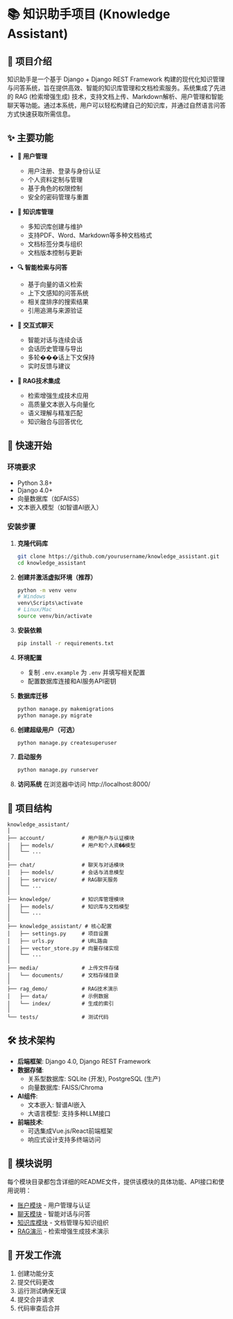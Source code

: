 # 📚 知识助手项目 (Knowledge Assistant)

## 🌟 项目介绍

知识助手是一个基于 Django + Django REST Framework 构建的现代化知识管理与问答系统，旨在提供高效、智能的知识库管理和文档检索服务。系统集成了先进的 RAG (检索增强生成) 技术，支持文档上传、Markdown解析、用户管理和智能聊天等功能。通过本系统，用户可以轻松构建自己的知识库，并通过自然语言问答方式快速获取所需信息。

## ✨ 主要功能

- **🔐 用户管理**
  - 用户注册、登录与身份认证
  - 个人资料定制与管理
  - 基于角色的权限控制
  - 安全的密码管理与重置

- **📝 知识库管理**
  - 多知识库创建与维护
  - 支持PDF、Word、Markdown等多种文档格式
  - 文档标签分类与组织
  - 文档版本控制与更新

- **🔍 智能检索与问答**
  - 基于向量的语义检索
  - 上下文感知的问答系统
  - 相关度排序的搜索结果
  - 引用追溯与来源验证

- **💬 交互式聊天**
  - 智能对话与连续会话
  - 会话历史管理与导出
  - 多轮���话上下文保持
  - 实时反馈与建议

- **🧠 RAG技术集成**
  - 检索增强生成技术应用
  - 高质量文本嵌入与向量化
  - 语义理解与精准匹配
  - 知识融合与回答优化

## 🚀 快速开始

### 环境要求
- Python 3.8+
- Django 4.0+
- 向量数据库（如FAISS）
- 文本嵌入模型（如智谱AI嵌入）

### 安装步骤

1. **克隆代码库**
   ```bash
   git clone https://github.com/yourusername/knowledge_assistant.git
   cd knowledge_assistant
   ```

2. **创建并激活虚拟环境（推荐）**
   ```bash
   python -m venv venv
   # Windows
   venv\Scripts\activate
   # Linux/Mac
   source venv/bin/activate
   ```

3. **安装依赖**
   ```bash
   pip install -r requirements.txt
   ```

4. **环境配置**
   - 复制 `.env.example` 为 `.env` 并填写相关配置
   - 配置数据库连接和AI服务API密钥

5. **数据库迁移**
   ```bash
   python manage.py makemigrations
   python manage.py migrate
   ```

6. **创建超级用户（可选）**
   ```bash
   python manage.py createsuperuser
   ```

7. **启动服务**
   ```bash
   python manage.py runserver
   ```

8. **访问系统**
   在浏览器中访问 http://localhost:8000/

## 📂 项目结构

```
knowledge_assistant/
│
├── account/            # 用户账户与认证模块
│   ├── models/         # 用户和个人资��模型
│   └── ...
│
├── chat/               # 聊天与对话模块
│   ├── models/         # 会话与消息模型
│   ├── service/        # RAG聊天服务
│   └── ...
│
├── knowledge/          # 知识库管理模块
│   ├── models/         # 知识库与文档模型
│   └── ...
│
├── knowledge_assistant/ # 核心配置
│   ├── settings.py     # 项目设置
│   ├── urls.py         # URL路由
│   ├── vector_store.py # 向量存储实现
│   └── ...
│
├── media/              # 上传文件存储
│   └── documents/      # 文档存储目录
│
├── rag_demo/           # RAG技术演示
│   ├── data/           # 示例数据
│   └── index/          # 生成的索引
│
└── tests/              # 测试代码
```

## 🛠 技术架构

- **后端框架**: Django 4.0, Django REST Framework
- **数据存储**: 
  - 关系型数据库: SQLite (开发), PostgreSQL (生产)
  - 向量数据库: FAISS/Chroma
- **AI组件**: 
  - 文本嵌入: 智谱AI嵌入
  - 大语言模型: 支持多种LLM接口
- **前端技术**: 
  - 可选集成Vue.js/React前端框架
  - 响应式设计支持多终端访问

## 📖 模块说明

每个模块目录都包含详细的README文件，提供该模块的具体功能、API接口和使用说明：

- [账户模块](knowledge_assistant/account/README.md) - 用户管理与认证
- [聊天模块](knowledge_assistant/chat/README.md) - 智能对话与问答
- [知识库模块](knowledge_assistant/knowledge/README.md) - 文档管理与知识组织
- [RAG演示](knowledge_assistant/rag_demo/README.md) - 检索增强生成技术演示

## 🔄 开发工作流

1. 创建功能分支
2. 提交代码更改
3. 运行测试确保无误
4. 提交合并请求
5. 代码审查后合并

